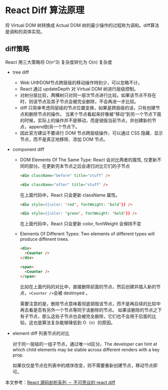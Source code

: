 # React Diff 算法原理

将 Virtual DOM 树转换成 Actual DOM 树的最少操作的过程称为调和。diff算法是调和的具体实现。

## diff策略

React 用三大策略将 O(n^3) 复杂度转化为 O(n) 复杂度

- tree diff

  * Web UI中DOM节点跨层级的移动操作特别少，可以忽略不计。
  * React 通过 updateDepth 对 Virtual DOM 树进行层级控制。
  * 对树分层比较，两棵树只对同一层次节点进行比较。如果该节点不存在时，则该节点及其子节点会被完全删除，不会再进一步比较。
  * diff 只简单考虑同层级的节点位置变换，如果是跨层级的话，只有创建节点和删除节点的操作。
    当某个节点看起来好像被“移动”到另一个节点下面的时候，实际上的操作并不是移动，而是销毁当前节点，并创建新的节点，append到另一个节点下。
  * 因此官方建议不要进行 DOM 节点跨层级操作，可以通过 CSS 隐藏、显示节点，而不是真正地移除、添加 DOM 节点。
  
- component diff

  * DOM Elements Of The Same Type: React 会对比两者的属性, 仅更新不同的部分。在更新完本节点之后会递归对比它们的子节点
        
    ``` html
    <div className="before" title="stuff" />

    <div className="after" title="stuff" />
    ```
    在上面代码中，React 只会更新 className 属性。

    ``` html
    <div style={{color: 'red', fontWeight: 'bold'}} />

    <div style={{color: 'green', fontWeight: 'bold'}} />
    ```
    在上面代码中，React 只会更新 color, fontWeight 会保持不变
    
  * Elements Of Different Types: Two elements of different types will produce different trees.
    
    ``` html
    <div>
      <Counter />
    </div>

    <span>
      <Counter />
    </span>
    ```
    比如在上面代码的对比中，直接删除前面的节点，然后创建并插入新的节点，`<Counter />`会被 destroyed 。
    
    需要注意的是，删除节点意味着彻底销毁该节点，而不是再后续的比较中再去看是否有另外一个节点等同于该删除的节点。
    如果该删除的节点之下有子节点，那么这些子节点也会被完全删除，它们也不会用于后面的比较。这也是算法复杂能够降低到 O（n）的原因。

- element diff 列表节点的对比
  
  对于同一层级的一组子节点，通过唯一id区分。The developer can hint at which child elements may be stable across different renders with a key prop.

  如果仅仅是节点在列表中的顺序改变，则不需要重新创建节点，移动节点即可。
  
本文参考：[React 源码剖析系列 － 不可思议的 react diff](https://zhuanlan.zhihu.com/p/20346379)

